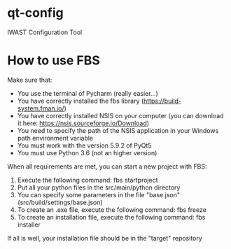 # qt-config
IWAST Configuration Tool

# How to use FBS

Make sure that:
- You use the terminal of Pycharm (really easier...)
- You have correctly installed the fbs library (https://build-system.fman.io/)
- You have correctly installed NSIS on your computer (you can download it here: https://nsis.sourceforge.io/Download)
- You need to specify the path of the NSIS application in your Windows path environment variable
- You must work with the version 5.9.2 of PyQt5
- You must use Python 3.6 (not an higher version)


When all requirements are met, you can start a new project with FBS:
1. Execute the following command: fbs startproject
2. Put all your python files in the src/main/python directory
3. You can specify some parameters in the file "base.json" (src/build/settings/base.json)
4. To create an .exe file, execute the following command: fbs freeze 
5. To create an installation file, execute the following command: fbs installer 

If all is well, your installation file should be in the "target" repository
